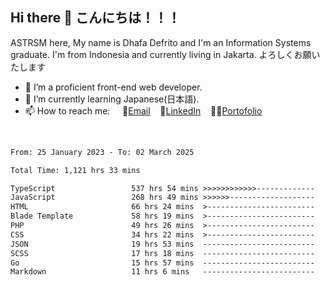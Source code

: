 ## Hi there 👋 こんにちは！！！
ASTRSM here, My name is Dhafa Defrito and I'm an Information Systems graduate. I'm from Indonesia and currently living in Jakarta. よろしくお願いたします

- 🔭 I’m a proficient front-end web developer.
- 🌱 I’m currently learning Japanese(日本語).
- 📫 How to reach me: &nbsp;&nbsp;&nbsp;&nbsp;📧[Email](ddefrito@gmail.com)&nbsp;&nbsp;&nbsp;&nbsp;💼[LinkedIn](https://www.linkedin.com/in/dhafa-defrita-rama-yudistira-9357a9229/)&nbsp;&nbsp;&nbsp;&nbsp;👨‍🎨[Portofolio](https://ddefrito.vercel.app/)
<br>
<!-- <p align="left">
<a href="https://github.com/ASTRSM">
  <img height="180em" src="https://github-readme-stats-eight-theta.vercel.app/api?username=ASTRSM&show_icons=true&theme=dracula&include_all_commits=true&count_private=true"/>
  <img height="180em" src="https://github-readme-stats-eight-theta.vercel.app/api/top-langs/?username=ASTRSM&layout=compact&langs_count=8&theme=dracula"/>
</a>
</p> -->

<!--START_SECTION:waka-->

```txt
From: 25 January 2023 - To: 02 March 2025

Total Time: 1,121 hrs 33 mins

TypeScript                 537 hrs 54 mins >>>>>>>>>>>>-------------   47.96 %
JavaScript                 268 hrs 49 mins >>>>>>-------------------   23.97 %
HTML                       66 hrs 24 mins  >------------------------   05.92 %
Blade Template             58 hrs 19 mins  >------------------------   05.20 %
PHP                        49 hrs 26 mins  >------------------------   04.41 %
CSS                        34 hrs 22 mins  >------------------------   03.07 %
JSON                       19 hrs 53 mins  -------------------------   01.77 %
SCSS                       17 hrs 18 mins  -------------------------   01.54 %
Go                         15 hrs 57 mins  -------------------------   01.42 %
Markdown                   11 hrs 6 mins   -------------------------   00.99 %
```

<!--END_SECTION:waka-->
